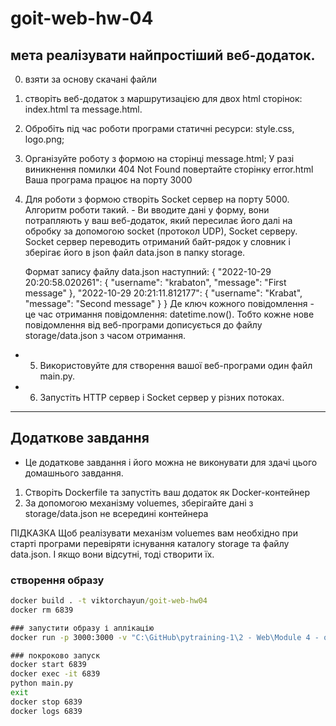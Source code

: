 # goit-web-hw-04

## мета реалізувати найпростіший веб-додаток. 
0. взяти за основу скачані файли
1. створіть веб-додаток з маршрутизацією для двох html сторінок: index.html та message.html.
2. Обробіть під час роботи програми статичні ресурси: style.css, logo.png;
3. Організуйте роботу з формою на сторінці message.html;
    У разі виникнення помилки 404 Not Found повертайте сторінку error.html
    Ваша програма працює на порту 3000
4. Для роботи з формою створіть Socket сервер на порту 5000. 
    Алгоритм роботи такий. 
        - Ви вводите дані у форму, вони потрапляють у ваш веб-додаток, який пересилає його далі на обробку за допомогою socket (протокол UDP), Socket серверу. 
        Socket сервер переводить отриманий байт-рядок у словник і зберігає його в json файл data.json в папку storage.

    Формат запису файлу data.json наступний:
        {
        "2022-10-29 20:20:58.020261": {
            "username": "krabaton",
            "message": "First message"
        },
        "2022-10-29 20:21:11.812177": {
            "username": "Krabat",
            "message": "Second message"
        }
        }
        Де ключ кожного повідомлення - це час отримання повідомлення: datetime.now(). Тобто кожне нове повідомлення від веб-програми дописується до файлу storage/data.json з часом отримання.
+ 5. Використовуйте для створення вашої веб-програми один файл main.py.
+ 6. Запустіть HTTP сервер і Socket сервер у різних потоках.

--------------------------------------------------------------------------
## Додаткове завдання
* Це додаткове завдання і його можна не виконувати для здачі цього домашнього завдання.

1. Створіть Dockerfile та запустіть ваш додаток як Docker-контейнер
2. За допомогою механізму voluemes, зберігайте дані з storage/data.json не всередині контейнера

ПІДКАЗКА
Щоб реалізувати механізм voluemes вам необхідно при старті програми перевіряти існування каталогу storage та файлу data.json. І якщо вони відсутні, тоді створити їх.


### створення образу
```cmd
docker build . -t viktorchayun/goit-web-hw04
docker rm 6839

### запустити образу і аплікацію
docker run -p 3000:3000 -v "C:\GitHub\pytraining-1\2 - Web\Module 4 - основи Web\HomeWork 4\front-init-final\storage":"/app/storage" -it viktorchayun/goit-web-hw04

### покроково запуск
docker start 6839
docker exec -it 6839
python main.py
exit
docker stop 6839
docker logs 6839
```